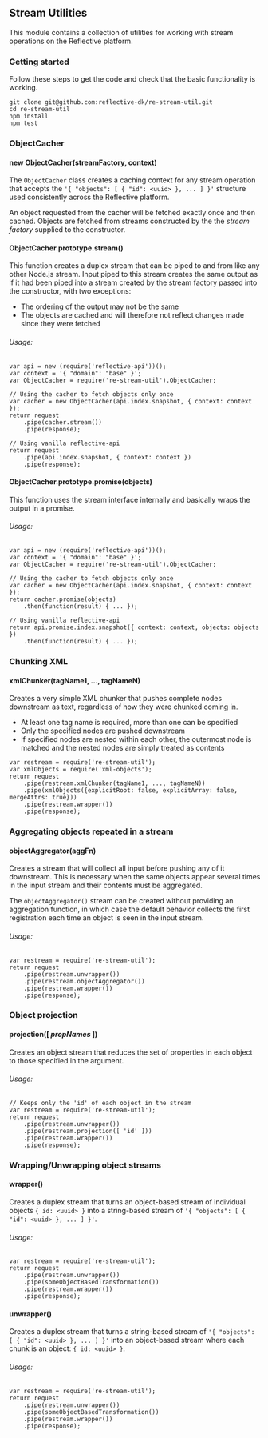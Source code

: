 ## Stream Utilities ##

This module contains a collection of utilities for working with stream operations
on the Reflective platform.

### Getting started ###

Follow these steps to get the code and check that the basic functionality is
working.

```
git clone git@github.com:reflective-dk/re-stream-util.git
cd re-stream-util
npm install
npm test
```

### ObjectCacher ###

#### new ObjectCacher(streamFactory, context) ####

The `ObjectCacher` class creates a caching context for any stream operation that
accepts the `'{ "objects": [ { "id": <uuid> }, ... ] }'` structure used
consistently across the Reflective platform.

An object requested from the cacher will be fetched exactly once and then
cached. Objects are fetched from streams constructed by the the _stream factory_
supplied to the constructor.

#### ObjectCacher.prototype.stream() ####

This function creates a duplex stream that can be piped to and from like any other
Node.js stream. Input piped to this stream creates the same output as if it had
been piped into a stream created by the stream factory passed into the
constructor, with two exceptions:

* The ordering of the output may not be the same
* The objects are cached and will therefore not reflect changes made since they
  were fetched

###### Usage: ######

```
var api = new (require('reflective-api'))();
var context = '{ "domain": "base" }';
var ObjectCacher = require('re-stream-util').ObjectCacher;

// Using the cacher to fetch objects only once
var cacher = new ObjectCacher(api.index.snapshot, { context: context });
return request
    .pipe(cacher.stream())
    .pipe(response);

// Using vanilla reflective-api
return request
    .pipe(api.index.snapshot, { context: context })
    .pipe(response);
```

#### ObjectCacher.prototype.promise(objects) ####

This function uses the stream interface internally and basically wraps the
output in a promise.

###### Usage: ######

```
var api = new (require('reflective-api'))();
var context = '{ "domain": "base" }';
var ObjectCacher = require('re-stream-util').ObjectCacher;

// Using the cacher to fetch objects only once
var cacher = new ObjectCacher(api.index.snapshot, { context: context });
return cacher.promise(objects)
    .then(function(result) { ... });

// Using vanilla reflective-api
return api.promise.index.snapshot({ context: context, objects: objects })
    .then(function(result) { ... });
```

### Chunking XML ###

#### xmlChunker(tagName1, ..., tagNameN) ####

Creates a very simple XML chunker that pushes complete nodes downstream
as text, regardless of how they were chunked coming in.

* At least one tag name is required, more than one can be specified
* Only the specified nodes are pushed downstream
* If specified nodes are nested within each other, the outermost node is matched
  and the nested nodes are simply treated as contents

```
var restream = require('re-stream-util');
var xmlObjects = require('xml-objects');
return request
    .pipe(restream.xmlChunker(tagName1, ..., tagNameN))
    .pipe(xmlObjects({explicitRoot: false, explicitArray: false, mergeAttrs: true}))
    .pipe(restream.wrapper())
    .pipe(response);
```

### Aggregating objects repeated in a stream ###

#### objectAggregator(aggFn) ####

Creates a stream that will collect all input before pushing any of it
downstream. This is necessary when the same objects appear several times in the
input stream and their contents must be aggregated.

The `objectAggregator()` stream can be created without providing an aggregation
function, in which case the default behavior collects the first registration each
time an object is seen in the input stream.


###### Usage: ######

```
var restream = require('re-stream-util');
return request
    .pipe(restream.unwrapper())
    .pipe(restream.objectAggregator())
    .pipe(restream.wrapper())
    .pipe(response);
```

### Object projection ###

#### projection([ _propNames_ ]) ####

Creates an object stream that reduces the set of properties in each object to
those specified in the argument.

###### Usage: ######

```
// Keeps only the 'id' of each object in the stream
var restream = require('re-stream-util');
return request
    .pipe(restream.unwrapper())
    .pipe(restream.projection([ 'id' ]))
    .pipe(restream.wrapper())
    .pipe(response);
```

### Wrapping/Unwrapping object streams ###

#### wrapper() ####

Creates a duplex stream that turns an object-based stream of individual objects
`{ id: <uuid> }` into a string-based stream of `'{ "objects":
[ { "id": <uuid> }, ... ] }'`.

###### Usage: ######

```
var restream = require('re-stream-util');
return request
    .pipe(restream.unwrapper())
    .pipe(someObjectBasedTransformation())
    .pipe(restream.wrapper())
    .pipe(response);
```

#### unwrapper() ####

Creates a duplex stream that turns a string-based stream of `'{ "objects":
[ { "id": <uuid> }, ... ] }'` into an object-based stream where each chunk is an
object: `{ id: <uuid> }`.

###### Usage: ######

```
var restream = require('re-stream-util');
return request
    .pipe(restream.unwrapper())
    .pipe(someObjectBasedTransformation())
    .pipe(restream.wrapper())
    .pipe(response);
```
